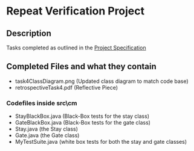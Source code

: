 # Repeat Verification Project 

## Description
Tasks completed as outlined in the [Project Specification](https://docs.google.com/document/d/1FvSCqZIhmdxIfUrz98FQMzdr2mffsxEWs25s6bQG1Uc/edit?usp=sharing)

## Completed Files and what they contain
- task4ClassDiagram.png (Updated class diagram to match code base)
- retrospectiveTask4.pdf (Reflective Piece)
### Codefiles inside src\cm
- StayBlackBox.java (Black-Box tests for the stay class)
- GateBlackBox.java (Black-Box tests for the gate class)
- Stay.java (the Stay class)
- Gate.java (the Gate class)
- MyTestSuite.java (white box tests for both the stay and gate classes)


